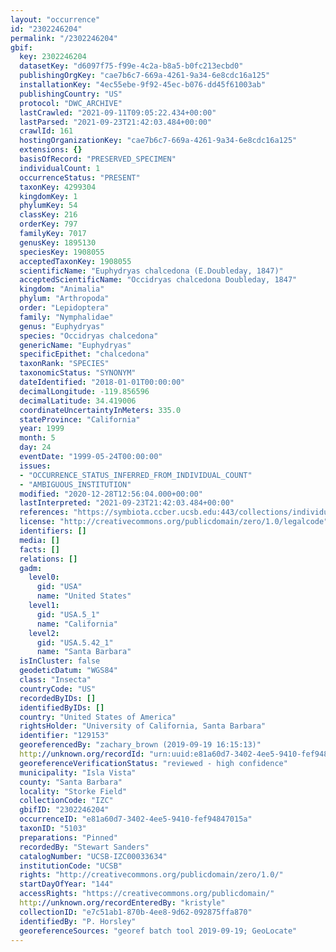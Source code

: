 ```yaml
---
layout: "occurrence"
id: "2302246204"
permalink: "/2302246204"
gbif:
  key: 2302246204
  datasetKey: "d6097f75-f99e-4c2a-b8a5-b0fc213ecbd0"
  publishingOrgKey: "cae7b6c7-669a-4261-9a34-6e8cdc16a125"
  installationKey: "4ec55ebe-9f92-45ec-b076-dd45f61003ab"
  publishingCountry: "US"
  protocol: "DWC_ARCHIVE"
  lastCrawled: "2021-09-11T09:05:22.434+00:00"
  lastParsed: "2021-09-23T21:42:03.484+00:00"
  crawlId: 161
  hostingOrganizationKey: "cae7b6c7-669a-4261-9a34-6e8cdc16a125"
  extensions: {}
  basisOfRecord: "PRESERVED_SPECIMEN"
  individualCount: 1
  occurrenceStatus: "PRESENT"
  taxonKey: 4299304
  kingdomKey: 1
  phylumKey: 54
  classKey: 216
  orderKey: 797
  familyKey: 7017
  genusKey: 1895130
  speciesKey: 1908055
  acceptedTaxonKey: 1908055
  scientificName: "Euphydryas chalcedona (E.Doubleday, 1847)"
  acceptedScientificName: "Occidryas chalcedona Doubleday, 1847"
  kingdom: "Animalia"
  phylum: "Arthropoda"
  order: "Lepidoptera"
  family: "Nymphalidae"
  genus: "Euphydryas"
  species: "Occidryas chalcedona"
  genericName: "Euphydryas"
  specificEpithet: "chalcedona"
  taxonRank: "SPECIES"
  taxonomicStatus: "SYNONYM"
  dateIdentified: "2018-01-01T00:00:00"
  decimalLongitude: -119.856596
  decimalLatitude: 34.419006
  coordinateUncertaintyInMeters: 335.0
  stateProvince: "California"
  year: 1999
  month: 5
  day: 24
  eventDate: "1999-05-24T00:00:00"
  issues:
  - "OCCURRENCE_STATUS_INFERRED_FROM_INDIVIDUAL_COUNT"
  - "AMBIGUOUS_INSTITUTION"
  modified: "2020-12-28T12:56:04.000+00:00"
  lastInterpreted: "2021-09-23T21:42:03.484+00:00"
  references: "https://symbiota.ccber.ucsb.edu:443/collections/individual/index.php?occid=129153"
  license: "http://creativecommons.org/publicdomain/zero/1.0/legalcode"
  identifiers: []
  media: []
  facts: []
  relations: []
  gadm:
    level0:
      gid: "USA"
      name: "United States"
    level1:
      gid: "USA.5_1"
      name: "California"
    level2:
      gid: "USA.5.42_1"
      name: "Santa Barbara"
  isInCluster: false
  geodeticDatum: "WGS84"
  class: "Insecta"
  countryCode: "US"
  recordedByIDs: []
  identifiedByIDs: []
  country: "United States of America"
  rightsHolder: "University of California, Santa Barbara"
  identifier: "129153"
  georeferencedBy: "zachary_brown (2019-09-19 16:15:13)"
  http://unknown.org/recordId: "urn:uuid:e81a60d7-3402-4ee5-9410-fef94847015a"
  georeferenceVerificationStatus: "reviewed - high confidence"
  municipality: "Isla Vista"
  county: "Santa Barbara"
  locality: "Storke Field"
  collectionCode: "IZC"
  gbifID: "2302246204"
  occurrenceID: "e81a60d7-3402-4ee5-9410-fef94847015a"
  taxonID: "5103"
  preparations: "Pinned"
  recordedBy: "Stewart Sanders"
  catalogNumber: "UCSB-IZC00033634"
  institutionCode: "UCSB"
  rights: "http://creativecommons.org/publicdomain/zero/1.0/"
  startDayOfYear: "144"
  accessRights: "https://creativecommons.org/publicdomain/"
  http://unknown.org/recordEnteredBy: "kristyle"
  collectionID: "e7c51ab1-870b-4ee8-9d62-092875ffa870"
  identifiedBy: "P. Horsley"
  georeferenceSources: "georef batch tool 2019-09-19; GeoLocate"
---
```

